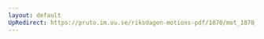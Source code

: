 ```yaml
---
layout: default
UpRedirect: https://pruto.im.uu.se/riksdagen-motions-pdf/1870/mot_1870__fk__35/mot_1870__fk__35-002.pdf
---
```

